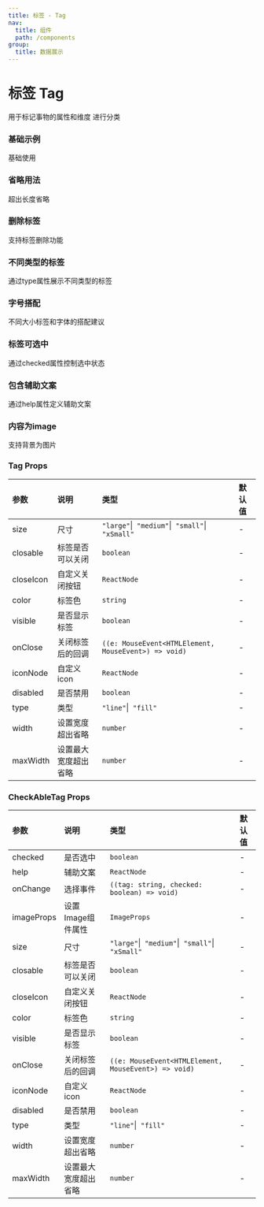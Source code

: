 ```yaml
---
title: 标签 - Tag
nav:
  title: 组件
  path: /components
group:
  title: 数据展示
---
```


# 标签 Tag

用于标记事物的属性和维度
进行分类

### 基础示例

基础使用

<code src="./demos/basic.tsx"></code>

### 省略用法

超出长度省略

<code src="./demos/ellipsis.tsx"></code>

### 删除标签

支持标签删除功能

<code src="./demos/delTag.tsx"></code>

### 不同类型的标签

通过type属性展示不同类型的标签

<code src="./demos/type.tsx"></code>

### 字号搭配

不同大小标签和字体的搭配建议

<code src="./demos/basicWithText.tsx"></code>

### 标签可选中

通过checked属性控制选中状态

<code src="./demos/checkAbleTag.tsx"></code>

### 包含辅助文案

通过help属性定义辅助文案

<code src="./demos/help.tsx"></code>

### 内容为image

支持背景为图片

<code src="./demos/image.tsx"></code>

### Tag Props

| 参数 | 说明 | 类型 | 默认值 |
| :--- | :--- | :--- | :----- |
| size      | 尺寸 | `"large"`\|` "medium"`\|` "small"`\|` "xSmall"`  | -      |
| closable      | 标签是否可以关闭 | `boolean`  | -      |
| closeIcon      | 自定义关闭按钮 | `ReactNode`  | -      |
| color      | 标签色 | `string`  | -      |
| visible      | 是否显示标签 | `boolean`  | -      |
| onClose      | 关闭标签后的回调 | `((e: MouseEvent<HTMLElement, MouseEvent>) => void)`  | -      |
| iconNode      | 自定义icon | `ReactNode`  | -      |
| disabled      | 是否禁用 | `boolean`  | -      |
| type      | 类型 | `"line"`\|` "fill"`  | -      |
| width      | 设置宽度超出省略 | `number`  | -      |
| maxWidth      | 设置最大宽度超出省略 | `number`  | -      |


### CheckAbleTag Props

| 参数 | 说明 | 类型 | 默认值 |
| :--- | :--- | :--- | :----- |
| checked      | 是否选中 | `boolean`  | -      |
| help      | 辅助文案 | `ReactNode`  | -      |
| onChange      | 选择事件 | `((tag: string, checked: boolean) => void)`  | -      |
| imageProps      | 设置Image组件属性 | `ImageProps`  | -      |
| size      | 尺寸 | `"large"`\|` "medium"`\|` "small"`\|` "xSmall"`  | -      |
| closable      | 标签是否可以关闭 | `boolean`  | -      |
| closeIcon      | 自定义关闭按钮 | `ReactNode`  | -      |
| color      | 标签色 | `string`  | -      |
| visible      | 是否显示标签 | `boolean`  | -      |
| onClose      | 关闭标签后的回调 | `((e: MouseEvent<HTMLElement, MouseEvent>) => void)`  | -      |
| iconNode      | 自定义icon | `ReactNode`  | -      |
| disabled      | 是否禁用 | `boolean`  | -      |
| type      | 类型 | `"line"`\|` "fill"`  | -      |
| width      | 设置宽度超出省略 | `number`  | -      |
| maxWidth      | 设置最大宽度超出省略 | `number`  | -      |


###
